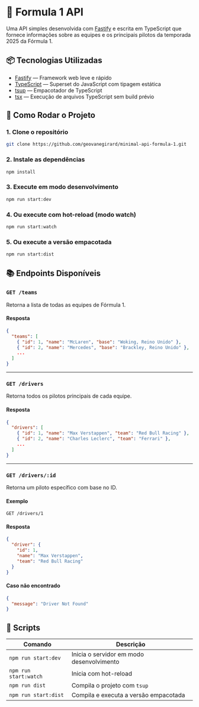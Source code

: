 # 🏁 Formula 1 API

Uma API simples desenvolvida com [Fastify](https://fastify.dev/) e escrita em TypeScript que fornece informações sobre as equipes e os principais pilotos da temporada 2025 da Fórmula 1.

## 📦 Tecnologias Utilizadas

- [Fastify](https://fastify.dev/) — Framework web leve e rápido
- [TypeScript](https://www.typescriptlang.org/) — Superset do JavaScript com tipagem estática
- [tsup](https://tsup.egoist.dev/) — Empacotador de TypeScript
- [tsx](https://github.com/esbuild-kit/tsx) — Execução de arquivos TypeScript sem build prévio

## 🚀 Como Rodar o Projeto

### 1. Clone o repositório

```bash
git clone https://github.com/geovanegirard/minimal-api-formula-1.git
````

### 2. Instale as dependências

```bash
npm install
```

### 3. Execute em modo desenvolvimento

```bash
npm run start:dev
```

### 4. Ou execute com hot-reload (modo watch)

```bash
npm run start:watch
```

### 5. Ou execute a versão empacotada

```bash
npm run start:dist
```

## 📚 Endpoints Disponíveis

### `GET /teams`

Retorna a lista de todas as equipes de Fórmula 1.

#### Resposta

```json
{
  "teams": [
    { "id": 1, "name": "McLaren", "base": "Woking, Reino Unido" },
    { "id": 2, "name": "Mercedes", "base": "Brackley, Reino Unido" },
    ...
  ]
}
```

---

### `GET /drivers`

Retorna todos os pilotos principais de cada equipe.

#### Resposta

```json
{
  "drivers": [
    { "id": 1, "name": "Max Verstappen", "team": "Red Bull Racing" },
    { "id": 2, "name": "Charles Leclerc", "team": "Ferrari" },
    ...
  ]
}
```

---

### `GET /drivers/:id`

Retorna um piloto específico com base no ID.

#### Exemplo

`GET /drivers/1`

#### Resposta

```json
{
  "driver": {
    "id": 1,
    "name": "Max Verstappen",
    "team": "Red Bull Racing"
  }
}
```

#### Caso não encontrado

```json
{
  "message": "Driver Not Found"
}
```

## 🧾 Scripts

| Comando               | Descrição                                 |
| --------------------- | ----------------------------------------- |
| `npm run start:dev`   | Inicia o servidor em modo desenvolvimento |
| `npm run start:watch` | Inicia com hot-reload                     |
| `npm run dist`        | Compila o projeto com `tsup`              |
| `npm run start:dist`  | Compila e executa a versão empacotada     |

